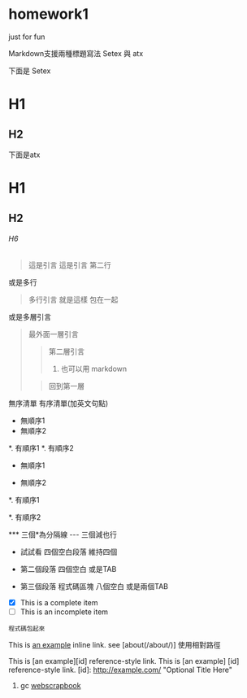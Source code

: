 # homework1
just for fun

Markdown支援兩種標題寫法 Setex 與 atx

下面是 Setex

H1
====


H2
----



下面是atx

# H1
## H2

###### H6




>這是引言
>這是引言 第二行

或是多行

> 多行引言
  就是這樣
  包在一起
  
  
或是多層引言

> 最外面一層引言
>
>>第二層引言
>>1. 也可以用 markdown
>
>>回到第一層


無序清單
有序清單(加英文句點)

* 無順序1
* 無順序2

*. 有順序1
*. 有順序2



* 無順序1

* 無順序2


*. 有順序1

*. 有順序2

*** 三個*為分隔線
--- 三個減也行

* 試試看
    四個空白段落
    維持四個
    
* 第二個段落
    四個空白
    或是TAB
    
* 第三個段落
    程式碼區塊
        八個空白
        或是兩個TAB

- [x] This is a complete item
- [ ] This is an incomplete item

`程式碼包起來`

This is [an example](http://example.com/ "Title") inline link.
see [about(/about/)] 使用相對路徑

This is [an example][id] reference-style link.
This is [an example] [id] reference-style link.
[id]: http://example.com/  "Optional Title Here"


1. gc [webscrapbook](https://pypi.org/project/webscrapbook/ "webscrapbook") 
